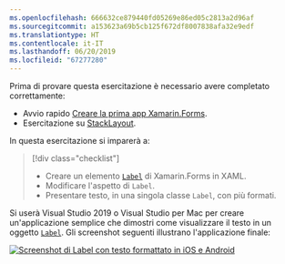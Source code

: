 ```yaml
---
ms.openlocfilehash: 666632ce879440fd05269e86ed05c2813a2d96af
ms.sourcegitcommit: a153623a69b5cb125f672df8007838afa32e9edf
ms.translationtype: HT
ms.contentlocale: it-IT
ms.lasthandoff: 06/20/2019
ms.locfileid: "67277280"
---
```

Prima di provare questa esercitazione è necessario avere completato correttamente:

- Avvio rapido [Creare la prima app Xamarin.Forms](~/get-started/first-app/index.md).
- Esercitazione su [StackLayout](~/get-started/tutorials/stacklayout/index.yml).

In questa esercitazione si imparerà a:

> [!div class="checklist"]
> - Creare un elemento [`Label`](xref:Xamarin.Forms.Label) di Xamarin.Forms in XAML.
> - Modificare l'aspetto di `Label`.
> - Presentare testo, in una singola classe `Label`, con più formati.

Si userà Visual Studio 2019 o Visual Studio per Mac per creare un'applicazione semplice che dimostri come visualizzare il testo in un oggetto [`Label`](xref:Xamarin.Forms.Label). Gli screenshot seguenti illustrano l'applicazione finale:

[![Screenshot di Label con testo formattato in iOS e Android](../images/label-formatted-text.png "Label con testo formattato")](../images/label-formatted-text-large.png#lightbox "Label con testo formattato")

